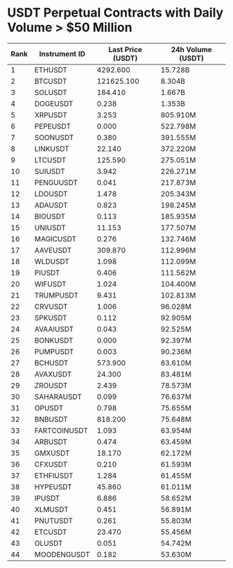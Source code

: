 # USDT Perpetual Contracts with Daily Volume > $50 Million

| Rank | Instrument ID | Last Price (USDT) | 24h Volume (USDT) |
|------|---------------|-------------------|-------------------|
| 1 | ETHUSDT | 4292.600 | 15.728B |
| 2 | BTCUSDT | 121625.100 | 8.304B |
| 3 | SOLUSDT | 184.410 | 1.667B |
| 4 | DOGEUSDT | 0.238 | 1.353B |
| 5 | XRPUSDT | 3.253 | 805.910M |
| 6 | PEPEUSDT | 0.000 | 522.798M |
| 7 | SOONUSDT | 0.380 | 391.555M |
| 8 | LINKUSDT | 22.140 | 372.220M |
| 9 | LTCUSDT | 125.590 | 275.051M |
| 10 | SUIUSDT | 3.942 | 226.271M |
| 11 | PENGUUSDT | 0.041 | 217.873M |
| 12 | LDOUSDT | 1.478 | 205.343M |
| 13 | ADAUSDT | 0.823 | 198.245M |
| 14 | BIOUSDT | 0.113 | 185.935M |
| 15 | UNIUSDT | 11.153 | 177.507M |
| 16 | MAGICUSDT | 0.276 | 132.746M |
| 17 | AAVEUSDT | 309.870 | 112.996M |
| 18 | WLDUSDT | 1.098 | 112.099M |
| 19 | PIUSDT | 0.406 | 111.562M |
| 20 | WIFUSDT | 1.024 | 104.400M |
| 21 | TRUMPUSDT | 9.431 | 102.813M |
| 22 | CRVUSDT | 1.006 | 96.028M |
| 23 | SPKUSDT | 0.112 | 92.905M |
| 24 | AVAAIUSDT | 0.043 | 92.525M |
| 25 | BONKUSDT | 0.000 | 92.397M |
| 26 | PUMPUSDT | 0.003 | 90.236M |
| 27 | BCHUSDT | 573.900 | 83.610M |
| 28 | AVAXUSDT | 24.300 | 83.481M |
| 29 | ZROUSDT | 2.439 | 78.573M |
| 30 | SAHARAUSDT | 0.099 | 76.637M |
| 31 | OPUSDT | 0.798 | 75.655M |
| 32 | BNBUSDT | 818.200 | 75.648M |
| 33 | FARTCOINUSDT | 1.093 | 63.954M |
| 34 | ARBUSDT | 0.474 | 63.459M |
| 35 | GMXUSDT | 18.170 | 62.172M |
| 36 | CFXUSDT | 0.210 | 61.593M |
| 37 | ETHFIUSDT | 1.284 | 61.455M |
| 38 | HYPEUSDT | 45.860 | 61.011M |
| 39 | IPUSDT | 6.886 | 58.652M |
| 40 | XLMUSDT | 0.451 | 56.891M |
| 41 | PNUTUSDT | 0.261 | 55.803M |
| 42 | ETCUSDT | 23.470 | 55.456M |
| 43 | OLUSDT | 0.051 | 54.742M |
| 44 | MOODENGUSDT | 0.182 | 53.630M |
